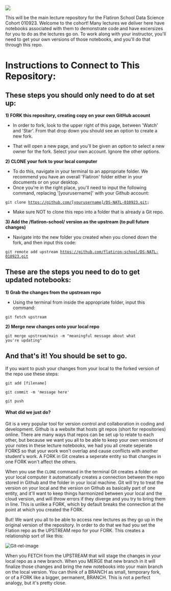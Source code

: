 <img src="https://encrypted-tbn0.gstatic.com/images?q=tbn:ANd9GcS2DVc8OpBLjgghQJjcK5-WbOT8Bo3lgkye-A&usqp=CAU">

This will be the main lecture repository for the Flatiron School Data Science Cohort 010923. Welcome to the cohort!  Many lectures we deliver here have notebooks associated with them to demonstrate code and have excersizes for you to do as the lectures go on. To work along with your instructor, you'll need to get your own versions of those notebooks, and you'll do that through this repo. 

# Instructions to Connect to This Repository:

## These steps you should only need to do at set up:

**1) FORK this repository, creating copy on your own GitHub account**

* In order to fork, look to the upper right of this page, between 'Watch' and 'Star'. From that drop down you should see an option to create a new fork.

* That will open a new page, and you'll be given an option to select a new owner for the fork. Select your own account. Ignore the other options.

**2) CLONE your fork to your local computer**

* To do this, navigate in your terminal to an appropriate folder. We recommend you have an overall 'Flatiron' folder either in your documents or on your desktop.
* Once you're in the right place, you'll need to input the following command, replacing '[yourusername]' with your Github account:

<code>git clone https://github.com/[yourusername]/DS-NATL-010923.git;
</code>

* Make sure NOT to clone this repo into a folder that is already a Git repo. 

**3) Add the /flatiron-school/ version as the upstream (to pull future changes)**

* Navigate into the new folder you created when you cloned down the fork, and then input this code:

<code>git remote add upstream https://github.com/flatiron-school/DS-NATL-010923.git</code>

## These are the steps you need to do to get updated notebooks:

**1) Grab the changes from the upstream repo**

* Using the terminal from inside the appropriate folder, input this command:

<code>git fetch upstream</code>

**2) Merge new changes onto your local repo**

<code>git merge upstream/main -m "meaningful message about what you're updating"</code>

## And that's it! You should be set to go.

If you want to push your changes from your local to the forked version of the repo use these steps:

<code>git add [filename]</code>

<code>git commit -m 'message here'</code>

<code>git push</code>


#### What did we just do?

Git is a very popular tool for version control and collaboration in coding and development. Github is a website that hosts git repos (short for repositories) online. There are many ways that repos can be set up to relate to each other, but because we want you all to be able to keep your own versions of your notes in these lecture notebooks, we had you all create seperate FORKS so that your work won't overlap and cause conflicts with another student's work. A FORK in Git creates a seperate entity so that changes in one FORK won't affect the others.  

When you use the <code>CLONE</code> command in the terminal Git creates a folder on your local computer it automatically creates a connection between the repo stored in Github and the folder in your local machine. Git will try to treat the version on your local and the version on Github as basically part of one entity, and it'll want to keep things harmonized between your local and the cloud version, and will throw errors if they diverge and you try to bring them in line. This is unlike a FORK, which by default breaks the connection at the point at which you created the FORK. 

But! We want you all to be able to access new lectures as they go up in the original version of the repository. In order to do that we had you set the Flation repo as the UPSTREAM repo for your FORK. This creates a relationship sort of like this:

![Git-rel-image](https://user-images.githubusercontent.com/85522002/210622992-44c91aae-69c1-4a19-ae7b-b4b24b5b24e5.svg)

When you FETCH from the UPSTREAM that will stage the changes in your local repo as a new branch. When you MERGE that new branch in it will finalize those changes and bring the new notebooks into your main branch on the local version. You can think of a BRANCH as small, temporary fork, or of a FORK like a bigger, permanent, BRANCH. This is not a perfect analogy, but it's pretty close.
